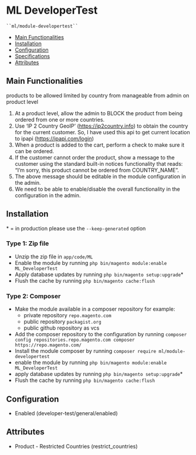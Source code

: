 # ML DeveloperTest

    ``ml/module-developertest``

 - [Main Functionalities](#markdown-header-main-functionalities)
 - [Installation](#markdown-header-installation)
 - [Configuration](#markdown-header-configuration)
 - [Specifications](#markdown-header-specifications)
 - [Attributes](#markdown-header-attributes)


## Main Functionalities
products to be allowed limited by country from manageable from admin on product level

1. At a product level, allow the admin to BLOCK the product from being ordered from one or more countries.
2. Use ‘IP 2 Country GeoIP’ (https://ip2country.info) to obtain the country for the current customer. So, I have used this api to get current location to ipapi (https://ipapi.com/login)
3. When a product is added to the cart, perform a check to make sure it can be ordered.
4. If the customer cannot order the product, show a message to the customer using the standard built-in
   notices functionality that reads:
   “I’m sorry, this product cannot be ordered from COUNTRY_NAME”.
5. The above message should be editable in the module configuration in the admin.
6. We need to be able to enable/disable the overall functionality in the configuration in the admin.

## Installation
\* = in production please use the `--keep-generated` option

### Type 1: Zip file

 - Unzip the zip file in `app/code/ML`
 - Enable the module by running `php bin/magento module:enable ML_DeveloperTest`
 - Apply database updates by running `php bin/magento setup:upgrade`\*
 - Flush the cache by running `php bin/magento cache:flush`

### Type 2: Composer

 - Make the module available in a composer repository for example:
    - private repository `repo.magento.com`
    - public repository `packagist.org`
    - public github repository as vcs
 - Add the composer repository to the configuration by running `composer config repositories.repo.magento.com composer https://repo.magento.com/`
 - Install the module composer by running `composer require ml/module-developertest`
 - enable the module by running `php bin/magento module:enable ML_DeveloperTest`
 - apply database updates by running `php bin/magento setup:upgrade`\*
 - Flush the cache by running `php bin/magento cache:flush`


## Configuration

 - Enabled (developer-test/general/enabled)

## Attributes

 - Product - Restricted Countries (restrict_countries)

